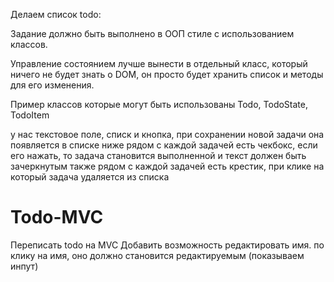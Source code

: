 Делаем список todo:

Задание должно быть выполнено в ООП стиле с использованием классов.

Управление состоянием лучше вынести в отдельный класс, который ничего не будет знать о DOM, он просто будет хранить список и методы для его изменения.

Пример классов которые могут быть использованы Todo, TodoState, TodoItem

у нас текстовое поле, списк и кнопка, при сохранении новой задачи она появляется в списке ниже
рядом с каждой задачей есть чекбокс, если его нажать, то задача становится выполненной и текст должен быть зачеркнутым
также рядом с каждой задачей есть крестик, при клике на который задача удаляется из списка

# Todo-MVC
Переписать todo на MVC
Добавить возможность редактировать имя. по клику на имя, оно должно становится редактируемым (показываем инпут)
